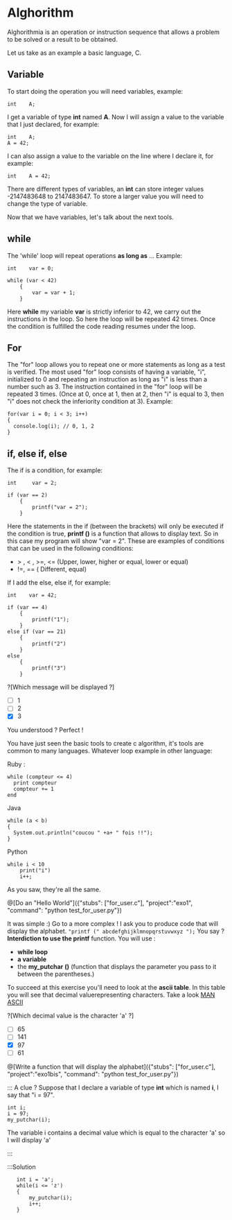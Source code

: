 # Alghorithm

Alghorithmia is an operation or instruction sequence that allows a problem to be solved or a result to be obtained.

Let us take as an example a basic language, C.

## Variable

To start doing the operation you will need variables, example:

```int    A;```

I get a variable of type **int** named **A**. Now I will assign a value to the variable that I just declared, for example:

```
int    A;
A = 42;
```

I can also assign a value to the variable on the line where I declare it, for example:

```int    A = 42;```

There are different types of variables, an **int** can store integer values ​​-2147483648 to 2147483647. To store a larger value you will need to change the type of variable.

Now that we have variables, let's talk about the next tools.

## **while**

The 'while' loop will repeat operations **as long as** ...
Example:

```
int    var = 0;

while (var < 42)
	{
		var = var + 1;
 	}
```

Here **while** my variable **var** is strictly inferior to 42, we carry out the instructions in the loop. So here the loop will be repeated 42 times. Once the condition is fulfilled the code reading resumes under the loop.

## **For**

The "for" loop allows you to repeat one or more statements as long as a test is verified. The most used "for" loop consists of having a variable, "i", initialized to 0 and repeating an instruction as long as "i" is less than a number such as 3. The instruction contained in the "for" loop will be repeated 3 times. (Once at 0, once at 1, then at 2, then "i" is equal to 3, then "i" does not check the inferiority condition at 3). Example:

```
for(var i = 0; i < 3; i++)
{
  console.log(i); // 0, 1, 2
}
```

## **if, else if, else**

The if is a condition, for example:

```
int     var = 2;

if (var == 2)
	{
		printf("var = 2");
	}
```

Here the statements in the if (between the brackets) will only be executed if the condition is true, **printf ()** is a function that allows to display text.
So in this case my program will show "var = 2".
These are examples of conditions that can be used in the following conditions:

* \> , < , >=, <= (Upper, lower, higher or equal, lower or equal)
* !=, == (
Different, equal)


If I add the else, else if, for example:

```
int    var = 42;

if (var == 4)
	{
		printf("1");
	}
else if (var == 21)
	{
		printf("2")
	}
else
	{
		printf("3")
	}
```

?[Which message will be displayed ?]
- [ ] 1
- [ ] 2
- [x] 3

You understood ? Perfect !

You have just seen the basic tools to create c algorithm, it's tools are common to many languages.
Whatever loop example in other language:

Ruby :
```
while (compteur <= 4)
  print compteur
  compteur += 1
end
```

Java
```
while (a < b)
{
  System.out.println("coucou " +a+ " fois !!");
}
```

Python
```
while i < 10
	print("i")
	i++;
```

As you saw, they're all the same.

@[Do an "Hello World"]({"stubs": ["for_user.c"], "project":"exo1", "command": "python test_for_user.py"})

It was simple :)
Go to a more complex !
I ask you to produce code that will display the alphabet.
`"printf (" abcdefghijklmnopqrstuvwxyz ");` You say ?
**Interdiction to use the printf** function. You will use :
- **while loop**
- **a variable**
- the **my_putchar ()** (function that displays the parameter you pass to it between the parentheses.)

To succeed at this exercise you'll need to look at the **ascii table**. In this table you will see that decimal value ​​representing characters. Take a look [MAN ASCII](http://www.linux-france.org/article/man-fr/man7/ascii-7.html)

?[Which decimal value is the character 'a' ?]
- [ ] 65
- [ ] 141
- [x] 97
- [ ] 61

@[Write a function that will display the alphabet]({"stubs": ["for_user.c"], "project":"exo1bis", "command": "python test_for_user.py"})

::: A clue ?
Suppose that I declare a variable of type **int** which is named **i**, I say that "i = 97".

```
int i;
i = 97;
my_putchar(i);
```

The variable i contains a decimal value which is equal to the character 'a' so I will display 'a'

:::

:::Solution
 ```
	int i = 'a';
	while(i <= 'z')
	{
		my_putchar(i);
		i++;
	}
 ```
